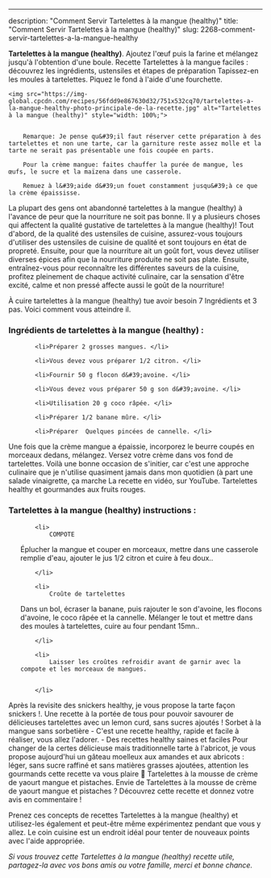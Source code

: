 ---
description: "Comment Servir Tartelettes à la mangue (healthy)"
title: "Comment Servir Tartelettes à la mangue (healthy)"
slug: 2268-comment-servir-tartelettes-a-la-mangue-healthy

<p>
	<strong>Tartelettes à la mangue (healthy)</strong>. 
	Ajoutez l&#39;œuf puis la farine et mélangez jusqu&#39;à l&#39;obtention d&#39;une boule. Recette Tartelettes à la mangue faciles : découvrez les ingrédients, ustensiles et étapes de préparation Tapissez-en les moules à tartelettes. Piquez le fond à l&#39;aide d&#39;une fourchette.
</p>
<p>
	
	<img src="https://img-global.cpcdn.com/recipes/56fdd9e867630d32/751x532cq70/tartelettes-a-la-mangue-healthy-photo-principale-de-la-recette.jpg" alt="Tartelettes à la mangue (healthy)" style="width: 100%;">
	
	
		Remarque: Je pense qu&#39;il faut réserver cette préparation à des tartelettes et non une tarte, car la garniture reste assez molle et la tarte ne serait pas présentable une fois coupée en parts.
	
		Pour la crème mangue: faites chauffer la purée de mangue, les œufs, le sucre et la maïzena dans une casserole.
	
		Remuez à l&#39;aide d&#39;un fouet constamment jusqu&#39;à ce que la crème épaississe.
	
</p>

La plupart des gens ont abandonné tartelettes à la mangue (healthy) à l'avance de peur que la nourriture ne soit pas bonne. Il y a plusieurs choses qui affectent la qualité gustative de tartelettes à la mangue (healthy)! Tout d'abord, de la qualité des ustensiles de cuisine, assurez-vous toujours d'utiliser des ustensiles de cuisine de qualité et sont toujours en état de propreté. Ensuite, pour que la nourriture ait un goût fort, vous devez utiliser diverses épices afin que la nourriture produite ne soit pas plate. Ensuite, entraînez-vous pour reconnaître les différentes saveurs de la cuisine, profitez pleinement de chaque activité culinaire, car la sensation d'être excité, calme et non pressé affecte aussi le goût de la nourriture!

<!--inarticleads1-->

À cuire tartelettes à la mangue (healthy) tue avoir besoin 7 Ingrédients et 3 pas. Voici comment vous atteindre il.

<h3>Ingrédients de tartelettes à la mangue (healthy) :</h3>

<ol>
	
		<li>Préparer 2 grosses mangues. </li>
	
		<li>Vous devez vous préparer 1/2 citron. </li>
	
		<li>Fournir 50 g flocon d&#39;avoine. </li>
	
		<li>Vous devez vous préparer 50 g son d&#39;avoine. </li>
	
		<li>Utilisation 20 g coco râpée. </li>
	
		<li>Préparer 1/2 banane mûre. </li>
	
		<li>Préparer  Quelques pincées de cannelle. </li>
	
</ol>

Une fois que la crème mangue a épaissie, incorporez le beurre coupés en morceaux dedans, mélangez. Versez votre crème dans vos fond de tartelettes. Voilà une bonne occasion de s&#39;initier, car c&#39;est une approche culinaire que je n&#39;utilise quasiment jamais dans mon quotidien (à part une salade vinaigrette, ça marche La recette en vidéo, sur YouTube. Tartelettes healthy et gourmandes aux fruits rouges. 

<!--inarticleads2-->

<h3>Tartelettes à la mangue (healthy) instructions :</h3>

<ol>
	
		<li>
			COMPOTE
Éplucher la mangue et couper en morceaux, mettre dans une casserole remplie d&#39;eau, ajouter le jus 1/2 citron et cuire à feu doux..
			
			
		</li>
	
		<li>
			Croûte de tartelettes
Dans un bol, écraser la banane, puis rajouter le son d&#39;avoine, les flocons d&#39;avoine, le coco râpée et la cannelle. Mélanger le tout et mettre dans des moules à tartelettes, cuire au four pendant 15mn..
			
			
		</li>
	
		<li>
			Laisser les croûtes refroidir avant de garnir avec la compote et les morceaux de mangues.
			
			
		</li>
	
</ol>

Après la revisite des snickers healthy, je vous propose la tarte façon snickers !. Une recette à la portée de tous pour pouvoir savourer de délicieuses tartelettes avec un lemon curd, sans sucres ajoutés ! Sorbet à la mangue sans sorbetière - C&#39;est une recette healthy, rapide et facile à réaliser, vous allez l&#39;adorer. - Des recettes healthy saines et faciles Pour changer de la certes délicieuse mais traditionnelle tarte à l&#39;abricot, je vous propose aujourd&#39;hui un gâteau moelleux aux amandes et aux abricots : léger, sans sucre raffiné et sans matières grasses ajoutées, attention les gourmands cette recette va vous plaire 🙂 Tartelettes à la mousse de crème de yaourt mangue et pistaches. Envie de Tartelettes à la mousse de crème de yaourt mangue et pistaches ? Découvrez cette recette et donnez votre avis en commentaire ! 

<!--inarticleads1-->

<p>
Prenez ces concepts de recettes Tartelettes à la mangue (healthy) et utilisez-les également et peut-être même expérimentez pendant que vous y allez. Le coin cuisine est un endroit idéal pour tenter de nouveaux points avec l'aide appropriée.
</p>

<p>
<i>Si vous trouvez cette Tartelettes à la mangue (healthy) recette utile, partagez-la avec vos bons amis ou votre famille, merci et bonne chance.</i>
</p>
